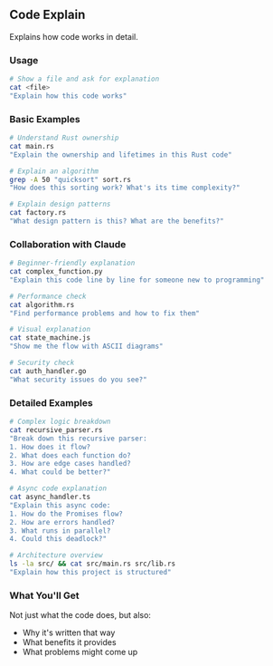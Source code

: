 ## Code Explain

Explains how code works in detail.

### Usage

```bash
# Show a file and ask for explanation
cat <file>
"Explain how this code works"
```

### Basic Examples

```bash
# Understand Rust ownership
cat main.rs
"Explain the ownership and lifetimes in this Rust code"

# Explain an algorithm
grep -A 50 "quicksort" sort.rs
"How does this sorting work? What's its time complexity?"

# Explain design patterns
cat factory.rs
"What design pattern is this? What are the benefits?"
```

### Collaboration with Claude

```bash
# Beginner-friendly explanation
cat complex_function.py
"Explain this code line by line for someone new to programming"

# Performance check
cat algorithm.rs
"Find performance problems and how to fix them"

# Visual explanation
cat state_machine.js
"Show me the flow with ASCII diagrams"

# Security check
cat auth_handler.go
"What security issues do you see?"
```

### Detailed Examples

```bash
# Complex logic breakdown
cat recursive_parser.rs
"Break down this recursive parser:
1. How does it flow?
2. What does each function do?
3. How are edge cases handled?
4. What could be better?"

# Async code explanation
cat async_handler.ts
"Explain this async code:
1. How do the Promises flow?
2. How are errors handled?
3. What runs in parallel?
4. Could this deadlock?"

# Architecture overview
ls -la src/ && cat src/main.rs src/lib.rs
"Explain how this project is structured"
```

### What You'll Get

Not just what the code does, but also:

- Why it's written that way
- What benefits it provides
- What problems might come up
